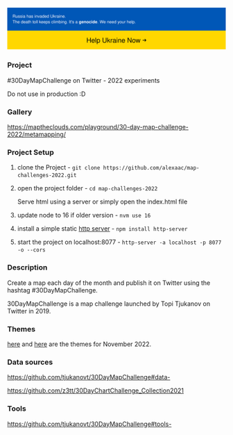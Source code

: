 [![SWUbanner](https://raw.githubusercontent.com/vshymanskyy/StandWithUkraine/main/banner2-direct.svg)](https://github.com/vshymanskyy/StandWithUkraine/blob/main/docs/README.md)

### Project

#30DayMapChallenge on Twitter - 2022 experiments

Do not use in production :D

### Gallery

https://maptheclouds.com/playground/30-day-map-challenge-2022/metamapping/

### Project Setup

1. clone the Project - `git clone https://github.com/alexaac/map-challenges-2022.git`
2. open the project folder - `cd map-challenges-2022`

   Serve html using a server or simply open the index.html file

3. update node to 16 if older version - `nvm use 16`
4. install a simple static [http server](https://github.com/http-party/http-server) - `npm install http-server`
5. start the project on localhost:8077 - `http-server -a localhost -p 8077 -o --cors`

### Description

Create a map each day of the month and publish it on Twitter using the hashtag #30DayMapChallenge.

30DayMapChallenge is a map challenge launched by Topi Tjukanov on Twitter in 2019.

### Themes

[here](https://twitter.com/tjukanov/status/1576650170535936001?s=20&t=Vv8b3Y5AKbbNryLu8LFm4Q) and [here](https://github.com/tjukanovt/30DayMapChallenge#themes-) are the themes for November 2022.

### Data sources

https://github.com/tjukanovt/30DayMapChallenge#data-

https://github.com/z3tt/30DayChartChallenge_Collection2021

### Tools

https://github.com/tjukanovt/30DayMapChallenge#tools-
